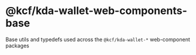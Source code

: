 # @kcf/kda-wallet-web-components-base

Base utils and typedefs used across the `@kcf/kda-wallet-*` web-component packages
